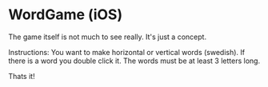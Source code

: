 WordGame (iOS)
========


The game itself is not much to see really. It's just a concept.

Instructions:
You want to make horizontal or vertical words (swedish). If there is a word you double click it.
The words must be at least 3 letters long.


Thats it!

 

 
 
